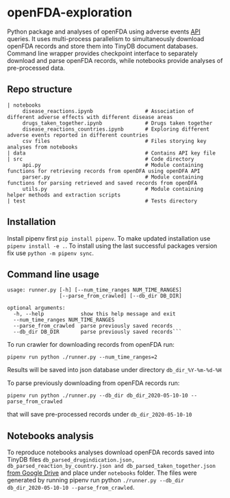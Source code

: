 # openFDA-exploration
Python package and analyses of openFDA using adverse events [API](https://open.fda.gov/apis/drug/event/) queries. It uses multi-process parallelism to simultaneously download openFDA records and store them into TinyDB document databases. Command line wrapper provides checkpoint interface to separately download and parse openFDA records, while notebooks provide analyses of pre-processed data.

## Repo structure
```
| notebooks
     disease_reactions.ipynb                 # Association of different adverse effects with different disease areas
     drugs_taken_together.ipynb              # Drugs taken together
     disease_reactions_countries.ipynb       # Exploring different adverse events reported in different countries
     csv files                               # Files storying key analyses from notebooks 
| data                                       # Contains API key file
| src                                        # Code directory
     api.py                                  # Module containing functions for retrieving records from openDFA using openDFA API
     parser.py                               # Module containing functions for parsing retrieved and saved records from openDFA
     utils.py                                # Module containing helper methods and extraction scripts
| test                                       # Tests directory
```

## Installation
Install pipenv first `pip install pipenv`.  To make updated installation use 
`pipenv install -e .`. To install using the last successful packages version fix use
`python -m pipenv sync`.


## Command line usage
```
usage: runner.py [-h] [--num_time_ranges NUM_TIME_RANGES]
                 [--parse_from_crawled] [--db_dir DB_DIR]

optional arguments:
  -h, --help            show this help message and exit
  --num_time_ranges NUM_TIME_RANGES
  --parse_from_crawled  parse previously saved records
  --db_dir DB_DIR       parse previously saved records```
```
To run crawler for downloading records from openFDA run:
```
pipenv run python ./runner.py --num_time_ranges=2
```
Results will be saved into json database under directory `db_dir_%Y-%m-%d-%H`

To parse previously downloading from openFDA records run:
```
pipenv run python ./runner.py --db_dir db_dir_2020-05-10-10 --parse_from_crawled
```
that will save pre-processed records under `db_dir_2020-05-10-10`


## Notebooks analysis
To reproduce notebooks analyses download openFDA records saved into TinyDB files `db_parsed_drugindication.json, db_parsed_reaction_by_country.json and db_parsed_taken_together.json` [from Google Drive](https://drive.google.com/open?id=1BSp7Mkxi2g34XPiC4lLHxmMTSk2WHJDg)
and place under `notebooks` folder.
The files were generated by running pipenv run python `./runner.py --db_dir db_dir_2020-05-10-10 --parse_from_crawled`.
